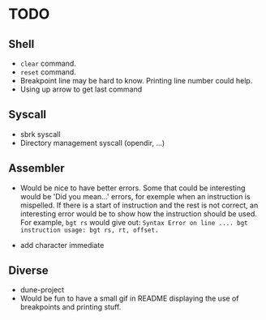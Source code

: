 # TODO

## Shell

* `clear` command.
* `reset` command.
* Breakpoint line may be hard to know. Printing line number could help.
* Using up arrow to get last command

## Syscall

* sbrk syscall
* Directory management syscall (opendir, ...)

## Assembler

* Would be nice to have better errors.
  Some that could be interesting would be 'Did you mean...' errors, for exemple
  when an instruction is mispelled.
  If there is a start of instruction and the rest is not correct, an interesting
  error would be to show how the instruction should be used.
  For example, ``bgt rs`` would give out:
  ``Syntax Error on line .... bgt instruction usage: bgt rs, rt, offset.``

* add character immediate

## Diverse

* dune-project
* Would be fun to have a small gif in README displaying the use of breakpoints
  and printing stuff.
